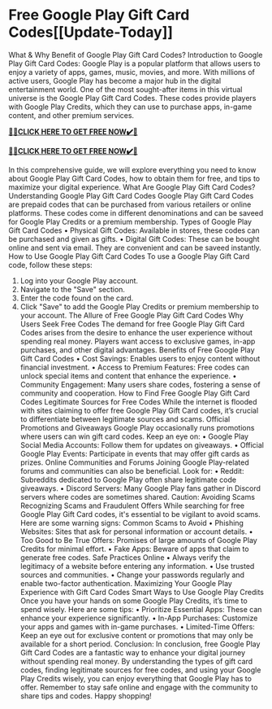 # Free Google Play Gift Card Codes[[Update-Today]]

What & Why Benefit of Google Play Gift Card Codes?
Introduction to Google Play Gift Card Codes:
Google Play is a popular platform that allows users to enjoy a variety of apps, games, music, movies, and more. With millions of active users, Google Play has become a major hub in the digital entertainment world. One of the most sought-after items in this virtual universe is the Google Play Gift Card Codes. These codes provide players with Google Play Credits, which they can use to purchase apps, in-game content, and other premium services.

**[🎁🎁CLICK HERE TO GET FREE NOW✔️🎁](https://rewardscraft.com/google-play-gift-card-codes)**

**[🎁🎁CLICK HERE TO GET FREE NOW✔️🎁](https://rewardscraft.com/google-play-gift-card-codes)**

In this comprehensive guide, we will explore everything you need to know about Google Play Gift Card Codes, how to obtain them for free, and tips to maximize your digital experience.
What Are Google Play Gift Card Codes?
Understanding Google Play Gift Card Codes
Google Play Gift Card Codes are prepaid codes that can be purchased from various retailers or online platforms. These codes come in different denominations and can be saveed for Google Play Credits or a premium membership.
Types of Google Play Gift Card Codes
• Physical Gift Codes: Available in stores, these codes can be purchased and given as gifts.
• Digital Gift Codes: These can be bought online and sent via email. They are convenient and can be saveed instantly.
How to Use Google Play Gift Card Codes
To use a Google Play Gift Card code, follow these steps:
1.	Log into your Google Play account.
2.	Navigate to the "Save" section.
3.	Enter the code found on the card.
4.	Click "Save" to add the Google Play Credits or premium membership to your account.
The Allure of Free Google Play Gift Card Codes
Why Users Seek Free Codes
The demand for free Google Play Gift Card Codes arises from the desire to enhance the user experience without spending real money. Players want access to exclusive games, in-app purchases, and other digital advantages.
Benefits of Free Google Play Gift Card Codes
• Cost Savings: Enables users to enjoy content without financial investment.
• Access to Premium Features: Free codes can unlock special items and content that enhance the experience.
• Community Engagement: Many users share codes, fostering a sense of community and cooperation.
How to Find Free Google Play Gift Card Codes
Legitimate Sources for Free Codes
While the internet is flooded with sites claiming to offer free Google Play Gift Card codes, it’s crucial to differentiate between legitimate sources and scams.
Official Promotions and Giveaways
Google Play occasionally runs promotions where users can win gift card codes. Keep an eye on:
• Google Play Social Media Accounts: Follow them for updates on giveaways.
• Official Google Play Events: Participate in events that may offer gift cards as prizes.
Online Communities and Forums
Joining Google Play-related forums and communities can also be beneficial. Look for:
• Reddit: Subreddits dedicated to Google Play often share legitimate code giveaways.
• Discord Servers: Many Google Play fans gather in Discord servers where codes are sometimes shared.
Caution: Avoiding Scams
Recognizing Scams and Fraudulent Offers
While searching for free Google Play Gift Card codes, it's essential to be vigilant to avoid scams. Here are some warning signs:
Common Scams to Avoid
• Phishing Websites: Sites that ask for personal information or account details.
• Too Good to Be True Offers: Promises of large amounts of Google Play Credits for minimal effort.
• Fake Apps: Beware of apps that claim to generate free codes.
Safe Practices Online
• Always verify the legitimacy of a website before entering any information.
• Use trusted sources and communities.
• Change your passwords regularly and enable two-factor authentication.
Maximizing Your Google Play Experience with Gift Card Codes
Smart Ways to Use Google Play Credits
Once you have your hands on some Google Play Credits, it’s time to spend wisely. Here are some tips:
• Prioritize Essential Apps: These can enhance your experience significantly.
• In-App Purchases: Customize your apps and games with in-game purchases.
• Limited-Time Offers: Keep an eye out for exclusive content or promotions that may only be available for a short period.
Conclusion:
In conclusion, free Google Play Gift Card Codes are a fantastic way to enhance your digital journey without spending real money. By understanding the types of gift card codes, finding legitimate sources for free codes, and using your Google Play Credits wisely, you can enjoy everything that Google Play has to offer.
Remember to stay safe online and engage with the community to share tips and codes. Happy shopping!

